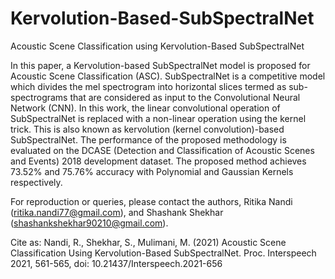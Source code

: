 # Kervolution-Based-SubSpectralNet
Acoustic Scene Classification using Kervolution-Based SubSpectralNet

In this paper, a Kervolution-based SubSpectralNet model is proposed for Acoustic Scene Classification (ASC). SubSpectralNet is a competitive model which divides the mel spectrogram into horizontal slices termed as sub-spectrograms that are considered as input to the Convolutional Neural Network (CNN). In 
this work, the linear convolutional operation of SubSpectralNet is replaced with a non-linear operation using the kernel trick. 
This is also known as kervolution (kernel convolution)-based SubSpectralNet. The performance of the proposed methodology is evaluated on the DCASE (Detection and Classification of Acoustic Scenes and Events) 2018 development dataset. The proposed method achieves 73.52% and 75.76% accuracy with Polynomial and Gaussian Kernels respectively.

For reproduction or queries, please contact the authors, Ritika Nandi (ritika.nandi77@gmail.com), and Shashank Shekhar (shashankshekhar90210@gmail.com).

Cite as: Nandi, R., Shekhar, S., Mulimani, M. (2021) Acoustic Scene Classification Using Kervolution-Based SubSpectralNet. Proc. Interspeech 2021, 561-565, doi: 10.21437/Interspeech.2021-656


